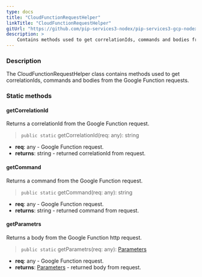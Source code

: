 ```yaml
---
type: docs
title: "CloudFunctionRequestHelper"
linkTitle: "CloudFunctionRequestHelper"
gitUrl: "https://github.com/pip-services3-nodex/pip-services3-gcp-nodex"
description: >
    Contains methods used to get correlationIds, commands and bodies from the Google Function requests.
---
```


### Description

The CloudFunctionRequestHelper class contains methods used to get correlationIds, commands and bodies from the Google Function requests.


### Static methods

#### getCorrelationId
Returns a correlationId from the Google Function request.

> `public static` getCorrelationId(req: any): string

- **req**: any - Google Function request.
- **returns**: string - returned correlationId from request.

#### getCommand
Returns a command from the Google Function request.

> `public static` getCommand(req: any): string

- **req**: any - Google Function request.
- **returns**: string - returned command from request.

#### getParametrs
Returns a body from the Google Function http request.

> `public static` getParametrs(req: any): [Parameters](../../../commons/run/parameters)

- **req**: any - Google Function request.
- **returns**: [Parameters](../../../commons/run/parameters) - returned body from request.
